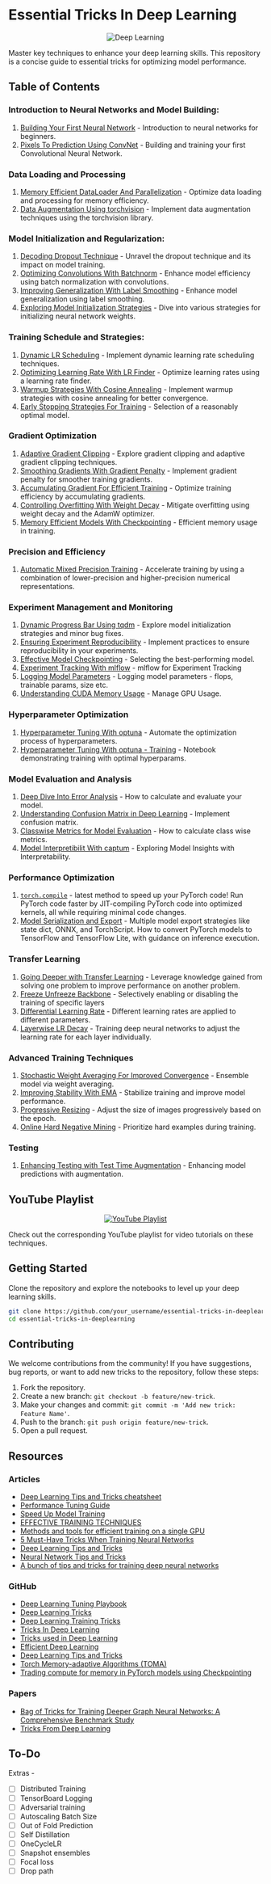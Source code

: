 # Essential Tricks In Deep Learning

<p align="center">
  <img src="https://assets.spe.org/dims4/default/7c6d2d6/2147483647/strip/true/crop/1051x552+0+0/resize/1200x630!/quality/90/?url=http%3A%2F%2Fspe-brightspot.s3.amazonaws.com%2F53%2F9d%2F228eca9b412bb1e3aa8b76d5f9db%2Fdaaiml.jpg" alt="Deep Learning">
</p>

Master key techniques to enhance your deep learning skills. This repository is a concise guide to essential tricks for optimizing model performance.

## Table of Contents

### Introduction to Neural Networks and Model Building:
1. [Building Your First Neural Network](./01_Building_Your_First_Neural_Network.ipynb) - Introduction to neural networks for beginners.
2. [Pixels To Prediction Using ConvNet](./02_Pixels_To_Prediction_Using_ConvNet.ipynb) - Building and training your first Convolutional Neural Network.

### Data Loading and Processing
1. [Memory Efficient DataLoader And Parallelization](./07_Memory_Efficient_DataLoader_And_Parallelization.ipynb) - Optimize data loading and processing for memory efficiency.
2. [Data Augmentation Using torchvision](./08_Data_Augmentation_Using_torchvision.ipynb) - Implement data augmentation techniques using the torchvision library.

### Model Initialization and Regularization:
1. [Decoding Dropout Technique](./04_Decoding_Dropout_Technique.ipynb) - Unravel the dropout technique and its impact on model training.
2. [Optimizing Convolutions With Batchnorm](./05_Optimizing_Convolutions_With_Batchnorm.ipynb) - Enhance model efficiency using batch normalization with convolutions.
3. [Improving Generalization With Label Smoothing](./09_Improving_Generalization_With_Label_Smoothing.ipynb) - Enhance model generalization using label smoothing.
4. [Exploring Model Initialization Strategies](./06_Exploring_Model_Initialization_Strategies.ipynb) - Dive into various strategies for initializing neural network weights.

### Training Schedule and Strategies:
1. [Dynamic LR Scheduling](./11_Dynamic_LR_Scheduling.ipynb) - Implement dynamic learning rate scheduling techniques.
2. [Optimizing Learning Rate With LR Finder](./12_Optimizing_Learning_Rate_With_LR_Finder.ipynb) - Optimize learning rates using a learning rate finder.
3. [Warmup Strategies With Cosine Annealing](./13_Warmup_Strategies_With_Cosine_Annealing.ipynb) - Implement warmup strategies with cosine annealing for better convergence.
4. [Early Stopping Strategies For Training](./20_Early_Stopping_Strategies_For_Training.ipynb) - Selection of a reasonably optimal model.
    
### Gradient Optimization
1. [Adaptive Gradient Clipping](./14_Adaptive_Gradient_Clipping.ipynb) - Explore gradient clipping and adaptive gradient clipping techniques.
2. [Smoothing Gradients With Gradient Penalty](./16_Smoothing_Gradients_With_Gradient_Penalty.ipynb) - Implement gradient penalty for smoother training gradients.
3. [Accumulating Gradient For Efficient Training](./17_Accumulating_Gradient_For_Efficient_Training.ipynb) - Optimize training efficiency by accumulating gradients.
4. [Controlling Overfitting With Weight Decay](./15_Controlling_Overfitting_With_Weight_Decay.ipynb) - Mitigate overfitting using weight decay and the AdamW optimizer.
5. [Memory Efficient Models With Checkpointing](29_Memory_Efficient_Models_with_Checkpointing.ipynb) - Efficient memory usage in training.

### Precision and Efficiency
1. [Automatic Mixed Precision Training](./18_Automatic_Mixed_Precision_Training.ipynb) -  Accelerate training by using a combination of lower-precision and higher-precision numerical representations.

### Experiment Management and Monitoring
1. [Dynamic Progress Bar Using tqdm](./03_Dynamic_Progress_Bar_Using_tqdm.ipynb) - Explore model initialization strategies and minor bug fixes.
2. [Ensuring Experiment Reproducibility](./10_Ensuring_Experiment_Reproducibility.ipynb) - Implement practices to ensure reproducibility in your experiments.
3. [Effective Model Checkpointing](./19_Effective_Model_Checkpointing.ipynb) - Selecting the best-performing model.
4. [Experiment Tracking With mlflow](./21_Experiment_Tracking_With_mlflow.ipynb) - mlflow for Experiment Tracking
5. [Logging Model Parameters](./22_Logging_Model_Parameters.ipynb) - Logging model parameters - flops, trainable params, size etc.
6. [Understanding CUDA Memory Usage](./23_Understanding_CUDA_Memory_Usage.ipynb) - Manage GPU Usage.

### Hyperparameter Optimization
1. [Hyperparameter Tuning With optuna](./24_Hyperparameter_Tuning_With_optuna.ipynb) - Automate the optimization process of hyperparameters.
2. [Hyperparameter Tuning With optuna - Training](./24_2_Hyperparameter_Tuning_With_optuna.ipynb) - Notebook demonstrating training with optimal hyperparams.

### Model Evaluation and Analysis
1. [Deep Dive Into Error Analysis](./25_Deep_Dive_Into_Error_Analysis.ipynb) - How to calculate and evaluate your model.
2. [Understanding Confusion Matrix in Deep Learning](./26_Understanding_Confusion_Matrix_In_Deep_Learning.ipynb) - Implement confusion matrix.
3. [Classwise Metrics for Model Evaluation](27_Classwise_Metrics_For_Model_Evaluation.ipynb) - How to calculate class wise metrics.
4. [Model Interpretibilit With captum](31_Model_Interpretibility_With_captum.ipynb) - Exploring Model Insights with Interpretability.

### Performance Optimization
1. [`torch.compile`](./39_Torch_Compile.ipynb) - latest method to speed up your PyTorch code! Run PyTorch code faster by JIT-compiling PyTorch code into optimized kernels, all while requiring minimal code changes.
2. [Model Serialization and Export](./40_Model_Serialization_&_Export.ipynb) - Multiple model export strategies like state dict, ONNX, and TorchScript. How to convert PyTorch models to TensorFlow and TensorFlow Lite, with guidance on inference execution.

### Transfer Learning
1. [Going Deeper with Transfer Learning](32_Going_Deeper_With_Transfer_Learning.ipynb) - Leverage knowledge gained from solving one problem to improve performance on another problem.
2. [Freeze Unfreeze Backbone](33_Freezing_Backbone.ipynb) - Selectively enabling or disabling the training of specific layers
3. [Differential Learning Rate](34_Differential_Learning_Rate.ipynb) - Different learning rates are applied to different parameters.
4. [Layerwise LR Decay](./35_Layerwise_Learning_Rate_Decay.ipynb) -  Training deep neural networks to adjust the learning rate for each layer individually.

### Advanced Training Techniques
1. [Stochastic Weight Averaging For Improved Convergence](28_Stochastic_Weight_Averaging_For_Improved_Convergence.ipynb) - Ensemble model via weight averaging.
2. [Improving Stability With EMA](./36_Improving_Stability_With_EMA.ipynb) -  Stabilize training and improve model performance.
3. [Progressive Resizing](./37_Progressive_Resizing.ipynb) - Adjust the size of images progressively based on the epoch.
4. [Online Hard Negative Mining](./38_Online_Hard_Negative_Mining.ipynb) - Prioritize hard examples during training.

### Testing
1. [Enhancing Testing with Test Time Augmentation](30_Enhancing_Testing_With_Test_Time_Augmentation.ipynb) - Enhancing model predictions with augmentation.

## YouTube Playlist

<p align="center">
  <a href="https://www.youtube.com/playlist?list=PL4HNImpE6EWinFM0YutqEAigEFhcYtmtX">
    <img src="https://i.ytimg.com/vi/LvP-hmWGex4/hqdefault.jpg?sqp=-oaymwEXCNACELwBSFryq4qpAwkIARUAAIhCGAE=&rs=AOn4CLAsQEQayoWWnik8WVg35r2DUJO6gg" alt="YouTube Playlist">
  </a>
</p>

Check out the corresponding YouTube playlist for video tutorials on these techniques.

## Getting Started

Clone the repository and explore the notebooks to level up your deep learning skills.

```bash
git clone https://github.com/your_username/essential-tricks-in-deeplearning.git
cd essential-tricks-in-deeplearning
```

## Contributing

We welcome contributions from the community! If you have suggestions, bug reports, or want to add new tricks to the repository, follow these steps:

1. Fork the repository.
2. Create a new branch: `git checkout -b feature/new-trick`.
3. Make your changes and commit: `git commit -m 'Add new trick: Feature Name'`.
4. Push to the branch: `git push origin feature/new-trick`.
5. Open a pull request.

## Resources

### Articles

- [Deep Learning Tips and Tricks cheatsheet](https://stanford.edu/~shervine/teaching/cs-230/cheatsheet-deep-learning-tips-and-tricks)
- [Performance Tuning Guide](https://pytorch.org/tutorials/recipes/recipes/tuning_guide.html#enable-asynchronous-data-loading-and-augmentation)
- [Speed Up Model Training](https://lightning.ai/docs/pytorch/stable/advanced/speed.html)
- [EFFECTIVE TRAINING TECHNIQUES](https://lightning.ai/docs/pytorch/stable/advanced/training_tricks.html)
- [Methods and tools for efficient training on a single GPU](https://huggingface.co/docs/transformers/en/perf_train_gpu_one)
- [5 Must-Have Tricks When Training Neural Networks](https://deci.ai/blog/tricks-training-neural-networks/)
- [Deep Learning Tips and Tricks](https://towardsdatascience.com/deep-learning-tips-and-tricks-1ef708ec5f53)
- [Neural Network Tips and Tricks](https://thedatascientist.com/tips-tricks-neural-networks/)
- [A bunch of tips and tricks for training deep neural networks](https://towardsdatascience.com/a-bunch-of-tips-and-tricks-for-training-deep-neural-networks-3ca24c31ddc8)

### GitHub

- [Deep Learning Tuning Playbook](https://github.com/google-research/tuning_playbook)
- [Deep Learning Tricks](https://github.com/Conchylicultor/Deep-Learning-Tricks)
- [Deep Learning Training Tricks](https://github.com/microsoft/AI-For-Beginners/blob/main/lessons/4-ComputerVision/08-TransferLearning/TrainingTricks.md)
- [Tricks In Deep Learning](https://github.com/sherdencooper/tricks-in-deeplearning)
- [Tricks used in Deep Learning](https://github.com/bobchennan/tricks-used-in-deep-learning)
- [Efficient Deep Learning](https://github.com/Mountchicken/Efficient-Deep-Learning)
- [Deep Learning Tips and Tricks](https://github.com/ayyucedemirbas/Deep-Learning-Tips-and-Tricks)
- [Torch Memory-adaptive Algorithms (TOMA)](https://github.com/BlackHC/toma/tree/master)
- [Trading compute for memory in PyTorch models using Checkpointing](https://github.com/prigoyal/pytorch_memonger/blob/master/tutorial/Checkpointing_for_PyTorch_models.ipynb)

### Papers

- [Bag of Tricks for Training Deeper Graph Neural Networks: A Comprehensive Benchmark Study](https://arxiv.org/abs/2108.10521)
- [Tricks From Deep Learning](https://arxiv.org/abs/1611.03777)

## To-Do
Extras - 
- [ ] Distributed Training
- [ ] TensorBoard Logging
- [ ] Adversarial training
- [ ] Autoscaling Batch Size
- [ ] Out of Fold Prediction
- [ ] Self Distillation
- [ ] OneCycleLR
- [ ] Snapshot ensembles
- [ ] Focal loss
- [ ] Drop path
